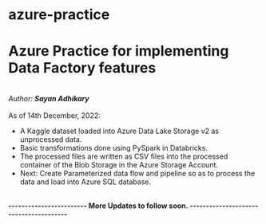 # azure-practice
<h1> Azure Practice for implementing Data Factory features </h1>
<br>
<i>Author: <b> Sayan Adhikary</b></i>
<br/><br/>
As of 14th December, 2022:<br/>
<ul>
<li>A Kaggle dataset loaded into Azure Data Lake Storage v2 as unprocessed data.</li>
<li>Basic transformations done using PySpark in Databricks.</li>
<li>The processed files are written as CSV files into the processed container of the Blob Storage in the Azure Storage Account.</li>
<li>Next: Create Parameterized data flow and pipeline so as to process the data and load into Azure SQL database.</li>
</ul>
<br/>
<b>------------------------     More Updates to follow soon.   ---------------------------------------